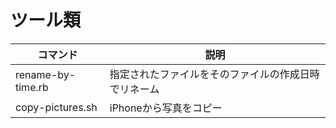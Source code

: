 # ツール類

| コマンド | 説明 |
----|---- 
| rename-by-time.rb | 指定されたファイルをそのファイルの作成日時でリネーム |
| copy-pictures.sh | iPhoneから写真をコピー |
